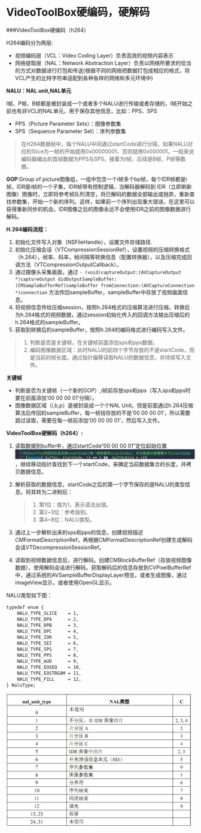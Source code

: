 # VideoToolBox硬编码，硬解码

###VideoToolBox硬编码（h264）

H264编码分为两层:

* 视频编码层（VCL：Video Coding Layer）负责高效的视频内容表示
* 网络提取层（NAL：Network Abstraction Layer）负责以网络所要求的恰当的方式对数据进行打包和传送(根据不同的网络把数据打包成相应的格式，将VCL产生的比特字符串适配到各种各样的网络和多元环境中)

**NALU：NAL unit,NAL单元**

I帧、P帧、B帧都是被封装成一个或者多个NALU进行传输或者存储的，I帧开始之前也有非VCL的NAL单元，用于保存其他信息，比如：PPS、SPS

* PPS（Picture Parameter Sets）：图像参数集
* SPS（Sequence Parameter Set）：序列参数集

>在H264数据帧中，每个NALU中间通过startCode进行分隔，如果NALU对应的Slice为一帧的开始就用0x00000001，否则就用0x000001。一般来说编码器编出的首帧数据为PPS与SPS，接着为I帧，后续是B帧、P帧等数据。


**GOP**:Group of picture图像组，一组中包含一个i帧多个bp帧，每个IDR帧都是i帧，IDR是i帧的一个子集，IDR帧带有控制逻辑，当解码器解码到 IDR（立即刷新图像）图像时，立即将参考帧队列清空，将已解码的数据全部输出或抛弃，重新查找参数集，开始一个新的序列。这样，如果前一个序列出现重大错误，在这里可以获得重新同步的机会。IDR图像之后的图像永远不会使用IDR之前的图像数据进行解码。

**H.264编码流程：**

1. 初始化文件写入对象（NSFileHandle），设置文件存储路径.
2. 初始化压缩会话（VTCompressionSessionRef），设置视频的压缩转换格式（h.264），帧率、码率，帧间隔等转换信息（配置转换器），以及压缩完成回调方法（VTCompressionOutputCallback）。
3. 通过摄像头采集画面，通过 ```- (void)captureOutput:(AVCaptureOutput *)captureOutput didOutputSampleBuffer:(CMSampleBufferRef)sampleBuffer fromConnection:(AVCaptureConnection *)connection``` 方法传回sampleBuffer，sampleBuffer中存放了视频画面信息。
4. 将视频信息传给压缩session，按照h.264格式的压缩算法进行压缩，转换后为h.264格式的视频数据，通过session初始化传入的回调方法输出压缩后的h.264格式的sampleBuffer。
5. 获取到转换后的sampleBuffer，按照h.264的编码格式进行编码写入文件。

>1. 判断是否是关键帧，在关键帧前面添加sps和pps数据。
>2. 编码图像数据区域：此时NALU的前四个字节存放的不是startCode，而是当前的帧长度。通过指针偏移读取NALU的数据信息，并持续写入文件。

**关键帧**

* 判断是否为关键帧（一个新的GOP）,i帧前存放sps和pps（写入sps和pps时要在前面添加‘00 00 00 01’分隔）。
* 图像数据区域（i,b,p）是被封装成一个个NAL Unit。但是前面通过h.264压缩算法后传回的sampleBuffer，每一帧钱存放的不是‘00 00 00 01’，所以需要跳过读取，需要在每一帧前添加‘00 00 00 01’，然后写入文件。

**VideoToolBox硬解码（h264）:**

1. 读取数据到buffer中，通过startCode“00 00 00 01”定位起始位置
![](../images/compareStartCode.tiff)
，继续移动指针查找到下一个startCode，来确定当前数据集合的长度，并拷贝数据信息。

2. 解析获取的数据信息，startCode之后的第一个字节保存的是NALU的类型信息。将其转为二进制后：
	>1. 第1位：值为1，表示语法出错。
	>2. 第2~3位：参考级别。
	>3. 第4~8位：NALU类型。
3. 通过上一步解析出来的sps和pps的信息，创建视频描述CMFormatDescriptionRef，再根据CMFormatDescriptionRef创建生成解码会话VTDecompressionSessionRef。
4. 读取到视频数据信息后，进行解码。创建CMBlockBufferRef（存放视频图像数据），使用解码会话进行解码，获取解码后的信息存放到CVPixelBufferRef中，通过系统的AVSampleBufferDisplayLayer预览，或者生成图像，通过imageView显示，或者使用OpenGL显示。

NALU类型如下图：

```
typedef enum {
    NALU_TYPE_SLICE    = 1,
    NALU_TYPE_DPA      = 2,
    NALU_TYPE_DPB      = 3,
    NALU_TYPE_DPC      = 4,
    NALU_TYPE_IDR      = 5,
    NALU_TYPE_SEI      = 6,
    NALU_TYPE_SPS      = 7,
    NALU_TYPE_PPS      = 8,
    NALU_TYPE_AUD      = 9,
    NALU_TYPE_EOSEQ    = 10,
    NALU_TYPE_EOSTREAM = 11,
    NALU_TYPE_FILL     = 12,
} NaluType;
```
![](../images/nal单元类型.png)